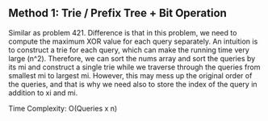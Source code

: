 ## Method 1: Trie / Prefix Tree + Bit Operation 

Similar as problem 421. Difference is that in this problem, we need to compute the maximum XOR value for each query separately. An intuition
is to construct a trie for each query, which can make the running time very large (n^2). Therefore, we can sort the nums array and sort the
queries by its mi and construct a single trie while we traverse through the queries from smallest mi to largest mi. However, this may mess
up the original order of the queries, and that is why we need also to store the index of the query in addition to xi and mi.

Time Complexity: O(Queries x n)
